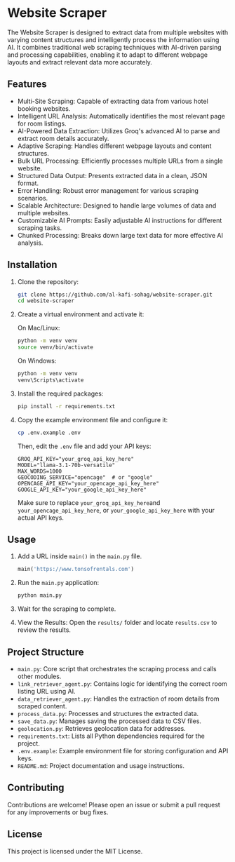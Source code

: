 # Website Scraper

The Website Scraper is designed to extract data from multiple websites with varying content structures and intelligently process the information using AI. It combines traditional web scraping techniques with AI-driven parsing and processing capabilities, enabling it to adapt to different webpage layouts and extract relevant data more accurately.

## Features

- Multi-Site Scraping: Capable of extracting data from various hotel booking websites.
- Intelligent URL Analysis: Automatically identifies the most relevant page for room listings.
- AI-Powered Data Extraction: Utilizes Groq's advanced AI to parse and extract room details accurately.
- Adaptive Scraping: Handles different webpage layouts and content structures.
- Bulk URL Processing: Efficiently processes multiple URLs from a single website.
- Structured Data Output: Presents extracted data in a clean, JSON format.
- Error Handling: Robust error management for various scraping scenarios.
- Scalable Architecture: Designed to handle large volumes of data and multiple websites.
- Customizable AI Prompts: Easily adjustable AI instructions for different scraping tasks.
- Chunked Processing: Breaks down large text data for more effective AI analysis.

## Installation

1. Clone the repository:

   ```sh
   git clone https://github.com/al-kafi-sohag/website-scraper.git
   cd website-scraper
   ```

2. Create a virtual environment and activate it:

   On Mac/Linux:

   ```sh
   python -m venv venv
   source venv/bin/activate
   ```

   On Windows:

   ```sh
   python -m venv venv
   venv\Scripts\activate
   ```

3. Install the required packages:

   ```sh
   pip install -r requirements.txt
   ```

4. Copy the example environment file and configure it:

   ```sh
   cp .env.example .env
   ```

   Then, edit the `.env` file and add your API keys:

   ```
   GROQ_API_KEY="your_groq_api_key_here"
   MODEL="llama-3.1-70b-versatile"
   MAX_WORDS=1000
   GEOCODING_SERVICE="opencage"  # or "google"
   OPENCAGE_API_KEY="your_opencage_api_key_here"
   GOOGLE_API_KEY="your_google_api_key_here"
   ```

   Make sure to replace `your_groq_api_key_here`and `your_opencage_api_key_here`, or `your_google_api_key_here` with your actual API keys.

## Usage

1. Add a URL inside `main()` in the `main.py` file.

   ```python
   main('https://www.tonsofrentals.com')
   ```

2. Run the `main.py` application:

   ```sh
   python main.py
   ```

3. Wait for the scraping to complete.

4. View the Results:
   Open the `results/` folder and locate `results.csv` to review the results.

## Project Structure

- `main.py`: Core script that orchestrates the scraping process and calls other modules.
- `link_retriever_agent.py`: Contains logic for identifying the correct room listing URL using AI.
- `data_retriever_agent.py`: Handles the extraction of room details from scraped content.
- `process_data.py`: Processes and structures the extracted data.
- `save_data.py`: Manages saving the processed data to CSV files.
- `geolocation.py`: Retrieves geolocation data for addresses.
- `requirements.txt`: Lists all Python dependencies required for the project.
- `.env.example`: Example environment file for storing configuration and API keys.
- `README.md`: Project documentation and usage instructions.

## Contributing

Contributions are welcome! Please open an issue or submit a pull request for any improvements or bug fixes.

## License

This project is licensed under the MIT License.
